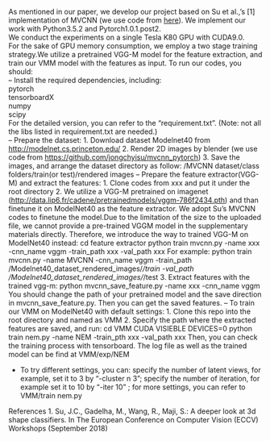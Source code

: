 As mentioned in our paper, we develop our project based on Su et al.,’s [1] implementation of MVCNN (we use code from [here](https://github.com/jongchyisu/mvcnn_pytorch)). We implement our work with Python3.5.2 and Pytorch1.0.1.post2.  
We conduct the experiments on a single Tesla K80 GPU with CUDA9.0.  
For the sake of GPU memory consumption, we employ a two stage training strategy.We utilize a pretrained VGG-M model for the feature extraction, and train our VMM model with the features as input. To run our codes, you should:  
– Install the required dependencies, including:  
	pytorch  
	tensorboardX  
	numpy  
	scipy  
	For the detailed version, you can refer to the “requirement.txt”. (Note: not all the libs listed in requirement.txt are needed.)  
– Prepare the dataset:
	1. Download dataset Modelnet40 from http://modelnet.cs.princeton.edu/
	2. Render 2D images by blender (we use code from https://github.com/jongchyisu/mvcnn_pytorch)
	3. Save the images, and arrange the dataset directory as follow:
		/MVCNN dataset/class folders/train(or test)/rendered images
– Prepare the feature extractor(VGG-M) and extract the features:
	1. Clone codes from xxx and put it under the root directory
	2. We utilize a VGG-M pretrained on imagenet (http://data.lip6.fr/cadene/pretrainedmodels/vggm-786f2434.pth) and than finetune it on ModelNet40 as the feature extractor.
	We adopt Su’s MVCNN codes to finetune the model.Due to the limitation of the size to the uploaded file, we cannot provide a pre-trained VGGM model in the supplementary materials directly. Therefore, we introduce the way to trained VGG-M on ModelNet40 instead:
		cd feature extractor
		python train mvcnn.py -name xxx -cnn_name vggm -train_path xxx -val_path xxx
	For example:
		python train mvcnn.py -name MVCNN -cnn_name vggm -train_path /Modelnet40_dataset_rendered_images/*/train -val_path /Modelnet40_dataset_rendered_images/*/test
	3. Extract features with the trained vgg-m:
		python mvcnn_save_feature.py -name xxx -cnn_name vggm
	You should change the path of your pretrained model and the save direction in mvcnn_save_feature.py. Then you can get the saved features.
– To train our VMM on ModelNet40 with default settings:
	1. Clone this repo into the root directory and named as VMM
	2. Specify the path where the extracted features are saved, and run:
		cd VMM
		CUDA VISIEBLE DEVICES=0 python train nem.py -name NEM -train_pth xxx -val_path xxx
	Then, you can check the training process with tensorboard. The log file as well as the trained model can be find at VMM/exp/NEM
	
- To try different settings, you can:
	specify the number of latent views, for example, set it to 3 by “-cluster n 3”;
	specify the number of iteration, for example set it to 10 by “-iter 10” ;
	for more settings, you can refer to VMM/train nem.py

References
	1. Su, J.C., Gadelha, M., Wang, R., Maji, S.: A deeper look at 3d shape classifiers. In The European Conference on Computer Vision (ECCV) Workshops (September 2018)
